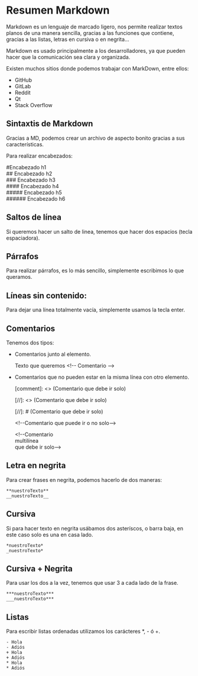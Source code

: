 # Resumen Markdown 
Markdown es un lenguaje de marcado ligero, nos permite realizar textos planos de una manera sencilla, gracias a las funciones que contiene, gracias a las listas, letras en cursiva o en negrita...

Markdown es usado principalmente a los desarrolladores, ya que pueden hacer que la comunicación sea clara y organizada.

Existen muchos sitios donde podemos trabajar con MarkDown, entre ellos:  

+ GitHub
+ GitLab
+ Reddit
+ Qt
+ Stack Overflow

## Sintaxtis de Markdown

Gracias a MD, podemos crear un archivo de aspecto bonito gracias a sus características.

Para realizar encabezados:

  #Encabezado h1   
  \## Encabezado h2  
  \### Encabezado h3  
  \#### Encabezado h4  
  \##### Encabezado h5  
  \###### Encabezado h6

## Saltos de línea

Si queremos hacer un salto de linea, tenemos que hacer dos espacios (tecla espaciadora).

## Párrafos

Para realizar párrafos, es lo más sencillo, simplemente escribimos lo que queramos.

## Líneas sin contenido:

Para dejar una línea totalmente vacía, simplemente usamos la tecla enter.


## Comentarios

Tenemos dos tipos:  

+ Comentarios junto al elemento.  
   
  Texto que queremos \<!-- Comentario -->
+ Comentarios que no pueden estar en la misma línea con otro elemento.  
  
  \[comment]: <> (Comentario que debe ir solo)

  \[//]: <> (Comentario que debe ir solo)

  \[//]: # (Comentario que debe ir solo)

  \<!--Comentario que puede ir o no solo-->

    \<!--Comentario  
multilínea  
que debe ir solo-->


## Letra en negrita

Para crear frases en negrita, podemos hacerlo de dos maneras:

    **nuestroTexto**  
    __nuestroTexto__

## Cursiva

Si para hacer texto en negrita usábamos dos asteríscos, o barra baja, en este caso solo es una en casa lado.

    *nuestroTexto*
    _nuestroTexto*

## Cursiva + Negrita

Para usar los dos a la vez, tenemos que usar 3 a cada lado de la frase.

    ***nuestroTexto***
    ___nuestroTexto***

## Listas

Para escribir listas ordenadas utilizamos los carácteres *, - ó +.

    - Hola
    - Adiós
    + Hola 
    + Adiós
    * Hola
    * Adiós 